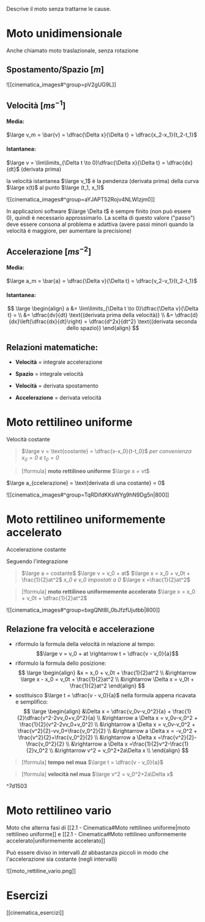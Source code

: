 Descrive il moto senza trattarne le cause.

# Moto unidimensionale

Anche chiamato moto traslazionale, senza rotazione

## Spostamento/Spazio \[$m$]

![[cinematica_images#^group=pV2gUG9L]]

## Velocità \[$ms^{-1}$]

#### Media:
$\large v_m = \bar{v} = \dfrac{\Delta x}{\Delta t} = \dfrac{x_2-x_1}{t_2-t_1}$

#### Istantanea:
$\large v = \lim\limits_{\Delta t \to 0}\dfrac{\Delta x}{\Delta t} = \dfrac{dx}{dt}$ (derivata prima)

la velocità istantanea $\large v_1$ è la pendenza (derivata prima) della curva $\large x(t)$ al punto $\large (t_1, x_1)$

![[cinematica_images#^group=aYJAPT52Rojv4NLWlzjm0]]

In applicazioni software $\large \Delta t$ è sempre finito (non può essere 0), quindi è necessario approssimarlo. La scelta di questo valore ("passo") deve essere consona al problema e adattiva (avere passi minori quando la velocità è maggiore, per aumentare la precisione)

## Accelerazione \[$ms^{-2}$]

#### Media: 
$\large a_m = \bar{a} = \dfrac{\Delta v}{\Delta t} = \dfrac{v_2-v_1}{t_2-t_1}$

#### Istantanea:
$$
\large
\begin{align} a &= \lim\limits_{\Delta t \to 0}\dfrac{\Delta v}{\Delta t} = \\
&= \dfrac{dv}{dt} \text{(derivata prima della velocità)} \\
&= \dfrac{d}{dx}\left(\dfrac{dx}{dt}\right) = \dfrac{d^2x}{dt^2} \text{(derivata seconda dello spazio)}
\end{align}
$$
## Relazioni matematiche:
- **Velocità** = integrale accelerazione
- **Spazio** = integrale velocità

- **Velocità** = derivata spostamento
- **Accelerazione** = derivata velocità

# Moto rettilineo uniforme
Velocità costante


>$\large v = \text{costante} = \dfrac{x-x_0}{t-t_0}$
> *per convenienza $x_0 = 0$ e $t_0 = 0$*

> [!formula]  **moto rettilineo uniforme**
> $\large x = vt$

$\large a_{ccelerazione} = \text{derivata di una costante} = 0$

![[cinematica_images#^group=TqRDifdKKsWYg9hN9Dg5n|800]]

# Moto rettilineo uniformemente accelerato
Accelerazione costante

Seguendo l'integrazione
> $\large a = costante$
> $\large v = v_0 + at$
> $\large x = x_0 + v_0t + \frac{1}{2}at^2$
>*x_0 e v_0 impostati a 0*
>$\large x =\frac{1}{2}at^2$

> [!formula]  **moto rettilineo uniformemente accelerato**
> $\large x = x_0 + v_0t + \dfrac{1}{2}at^2$

![[cinematica_images#^group=bxgQNt8I_0bJfzfUjutbb|800]]

## Relazione fra velocità e accelerazione

- riformulo la formula della velocità in relazione al tempo:
$$\large v = v_0 + at \rightarrow t = \dfrac{v - v_0}{a}$$
- riformulo la formula dello posizione:
$$
\large
\begin{align}
&x = x_0 + v_0t + \frac{1}{2}at^2 \\
&\rightarrow \large x - x_0 = v_0t + \frac{1}{2}at^2 \\
&\rightarrow \Delta x = v_0t + \frac{1}{2}at^2
\end{align}
$$ 
- sostituisco $\large t = \dfrac{v - v_0}{a}$ nella formula appena ricavata  e semplifico:
$$
\large 
\begin{align}
&\Delta x = \dfrac{v_0v-v_0^2}{a} + \frac{1}{2}\dfrac{v^2-2vv_0+v_0^2}{a} \\ &\rightarrow  a \Delta x = v_0v-v_0^2 + \frac{1}{2}(v^2-2vv_0+v_0^2) \\ &\rightarrow a \Delta x = v_0v-v_0^2 + \frac{v^2}{2}-vv_0+\frac{v_0^2}{2} \\
&\rightarrow a \Delta x = -v_0^2 + \frac{v^2}{2}+\frac{v_0^2}{2} \\
&\rightarrow a \Delta x =\frac{v^2}{2}-\frac{v_0^2}{2} \\
&\rightarrow a \Delta x =\frac{1}{2}v^2-\frac{1}{2}v_0^2 \\
&\rightarrow v^2 = v_0^2+2a\Delta x \\
\end{align}
$$

> [!formula]  **tempo nel mua**
> $\large t = \dfrac{v - v_0}{a}$

> [!formula]  **velocità nel mua**
> $\large v^2 = v_0^2+2a\Delta x$

^7d1503

# Moto rettilineo vario
Moto che alterna fasi di [[2.1 - Cinematica#Moto rettilineo uniforme|moto rettilineo uniforme]] e [[2.1 - Cinematica#Moto rettilineo uniformemente accelerato|uniformemente accelerato]]

Può essere diviso in intervalli $\Delta t$ abbastanza piccoli in modo che l'accelerazione sia costante (negli intervalli)

![[moto_rettiline_vario.png]]


# Esercizi 

[[cinematica_esercizi]]